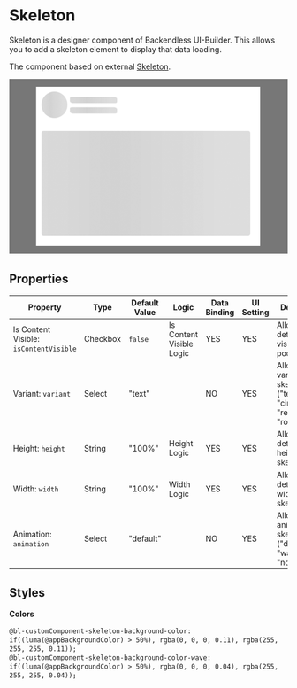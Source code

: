 # Skeleton

Skeleton is a designer component of Backendless UI-Builder. This allows you to add a skeleton element to display that data loading.

The component based on external [Skeleton](https://mui.com/material-ui/react-skeleton/).

<p align="center">
 <img src="./thumbnail.png" alt="main thumbnail" width="780"/>
</p>

## Properties

| Property                               | Type     | Default Value | Logic                    | Data Binding | UI Setting | Description                                                                       |
|----------------------------------------|----------|---------------|--------------------------|--------------|------------|-----------------------------------------------------------------------------------|
| Is Content Visible: `isContentVisible` | Checkbox | `false`       | Is Content Visible Logic | YES          | YES        | Allows to determine visibility of pod content                                     |
| Variant: `variant`                     | Select   | "text"        |                          | NO           | YES        | Allows select variant of skeleton ("text", "circular", "rectangular", "rounded"). |
| Height: `height`                       | String   | "100%"        | Height Logic             | YES          | YES        | Allows determinate height for skeleton.                                           |
| Width: `width`                         | String   | "100%"        | Width Logic              | YES          | YES        | Allows to determinate width for skeleton.                                         |
| Animation: `animation`                 | Select   | "default"     |                          | NO           | YES        | Allows select animation of skeleton ("default", "wave", "none").                  |


## Styles

**Colors**
````
@bl-customComponent-skeleton-background-color: if((luma(@appBackgroundColor) > 50%), rgba(0, 0, 0, 0.11), rgba(255, 255, 255, 0.11));
@bl-customComponent-skeleton-background-color-wave: if((luma(@appBackgroundColor) > 50%), rgba(0, 0, 0, 0.04), rgba(255, 255, 255, 0.04));
````
